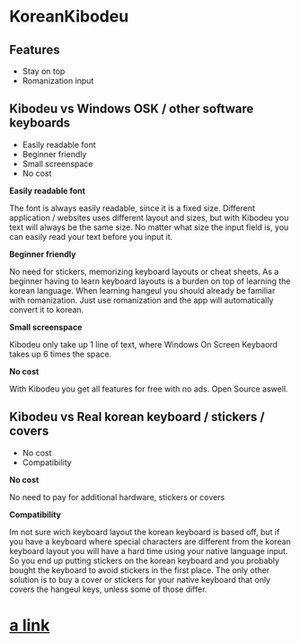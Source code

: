 # KoreanKibodeu

## Features

- Stay on top
- Romanization input

## Kibodeu vs Windows OSK / other software keyboards

- Easily readable font
- Beginner friendly
- Small screenspace
- No cost

**Easily readable font**

The font is always easily readable, since it is a fixed size. Different application / websites uses different layout and sizes, but with Kibodeu you text will always be the same size. No matter what size the input field is, you can easily read your text before you input it.

**Beginner friendly**

No need for stickers, memorizing keyboard layouts or cheat sheets. As a beginner having to learn keyboard layouts is a burden on top of learning the korean language. When learning hangeul you should already be familiar with romanization. Just use romanization and the app will automatically convert it to korean.

**Small screenspace**

Kibodeu only take up 1 line of text, where Windows On Screen Keybaord takes up 6 times the space.

**No cost**

With Kibodeu you get all features for free with no ads. Open Source aswell.

## Kibodeu vs Real korean keyboard / stickers / covers

- No cost
- Compatibility

**No cost**

No need to pay for additional hardware, stickers or covers

**Compatibility**

Im not sure wich keyboard layout the korean keyboard is based off, but if you have a keyboard where special characters are different from the korean keyboard layout you will have a hard time using your native language input. So you end up putting stickers on the korean keyboard and you probably bought the keyboard to avoid stickers in the first place. The only other solution is to buy a cover or stickers for your native keyboard that only covers the hangeul keys, unless some of those differ.

# [a link](https://www.google.com/)
